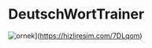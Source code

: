 # DeutschWortTrainer

![ornek](https://i.hizliresim.com/7DLqom.png)](https://hizliresim.com/7DLqom)
